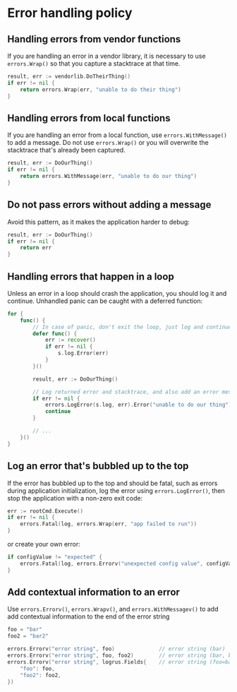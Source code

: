 # Error handling policy

## Handling errors from vendor functions

If you are handling an error in a vendor library, it is necessary to use `errors.Wrap()` so that you capture
a stacktrace at that time.

```go
result, err := vendorlib.DoTheirThing()
if err != nil {
    return errors.Wrap(err, "unable to do their thing")
}
```

## Handling errors from local functions

If you are handling an error from a local function, use `errors.WithMessage()` to add a message. Do not
use `errors.Wrap()` or you will overwrite the stacktrace that's already been captured.

```go
result, err := DoOurThing()
if err != nil {
    return errors.WithMessage(err, "unable to do our thing")
}
```

## Do not pass errors without adding a message

Avoid this pattern, as it makes the application harder to debug:

```go
result, err := DoOurThing()
if err != nil {
    return err
}
```

## Handling errors that happen in a loop

Unless an error in a loop should crash the application, you should log it and continue. Unhandled panic can be caught
with a deferred function:

```go
for {
    func() {
        // In case of panic, don't exit the loop, just log and continue
        defer func() {
            err := recover()
            if err != nil {
                s.log.Error(err)
            }
        }()

        result, err := DoOurThing()

        // Log returned error and stacktrace, and also add an error message
        if err != nil {
            errors.LogError(s.log, err).Error("unable to do our thing")
            continue
        }

        // ...
    }()
}
```

## Log an error that's bubbled up to the top

If the error has bubbled up to the top and should be fatal, such as errors during application initialization,
log the error using `errors.LogError()`, then stop the application with a non-zero exit code:

```go
err := rootCmd.Execute()
if err != nil {
    errors.Fatal(log, errors.Wrap(err, "app failed to run"))
}
```

or create your own error:

```go
if configValue != "expected" {
    errors.Fatal(log, errors.Errorv("unexpected config value", configValue))
}
```

## Add contextual information to an error

Use `errors.Errorv()`, `errors.Wrapv()`, and `errors.WithMessagev()` to add add contextual information to the end of
the error string

```go
foo = "bar"
foo2 = "bar2"

errors.Errorv("error string", foo)              // error string (bar)
errors.Errorv("error string", foo, foo2)        // error string (bar, bar2)
errors.Errorv("error string", logrus.Fields{    // error string (foo=bar, foo2=bar2)
    "foo": foo,
    "foo2": foo2,
})
```


